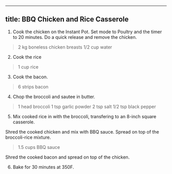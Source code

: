 
---
title: BBQ Chicken and Rice Casserole
---

1) Cook the chicken on the Instant Pot. Set mode to Poultry and the timer to 20 minutes. Do a quick release and remove the chicken.

> 2 kg boneless chicken breasts
> 1/2 cup water

2) Cook the rice

> 1 cup rice

3) Cook the bacon.

> 6 strips bacon

4) Chop the broccoli and sautee in butter.

> 1 head broccoli
> 1 tsp garlic powder
> 2 tsp salt
> 1/2 tsp black pepper

5) Mix cooked rice in with the broccoli, transfering to an 8-inch square casserole.

Shred the cooked chicken and mix with BBQ sauce. Spread on top of the broccoli-rice mixture.

> 1.5 cups BBQ sauce

Shred the cooked bacon and spread on top of the chicken.

6) Bake for 30 minutes at 350F.




